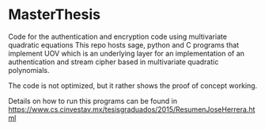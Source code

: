 # MasterThesis
Code for the authentication and encryption code using multivariate quadratic equations
This repo hosts sage, python and C programs that implement UOV which is an underlying layer for an implementation
of an authentication and stream cipher based in multivariate quadratic polynomials.

The code is not optimized, but it rather shows the proof of concept working.

Details on how to run this programs can be found in https://www.cs.cinvestav.mx/tesisgraduados/2015/ResumenJoseHerrera.html
